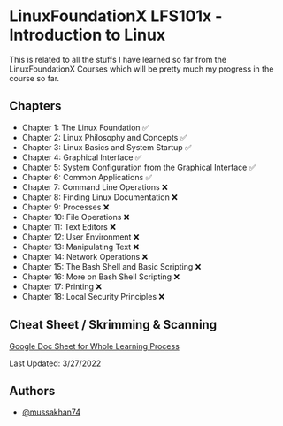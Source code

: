 
# LinuxFoundationX LFS101x - Introduction to Linux

This is related to all the stuffs I have learned so far from the LinuxFoundationX Courses
which will be pretty much my progress in the course so far.



## Chapters

- Chapter 1: The Linux Foundation ✅
- Chapter 2: Linux Philosophy and Concepts ✅
- Chapter 3: Linux Basics and System Startup ✅
- Chapter 4: Graphical Interface ✅
- Chapter 5: System Configuration from the Graphical Interface ✅
- Chapter 6: Common Applications ✅
- Chapter 7: Command Line Operations ❌
- Chapter 8: Finding Linux Documentation ❌
- Chapter 9: Processes ❌
- Chapter 10: File Operations ❌
- Chapter 11: Text Editors ❌
- Chapter 12: User Environment ❌
- Chapter 13: Manipulating Text ❌
- Chapter 14: Network Operations ❌
- Chapter 15: The Bash Shell and Basic Scripting ❌
- Chapter 16: More on Bash Shell Scripting ❌
- Chapter 17: Printing ❌
- Chapter 18: Local Security Principles ❌
## Cheat Sheet / Skrimming & Scanning

[Google Doc Sheet for Whole Learning Process](https://docs.google.com/document/d/1Nn-LFGQkdzgAaw0fKaqMJN0bDtefOp5Ws3U-2_IrgRo/edit?usp=sharing)

Last Updated: 3/27/2022


## Authors

- [@mussakhan74](https://github.com/MussaKhan74)

